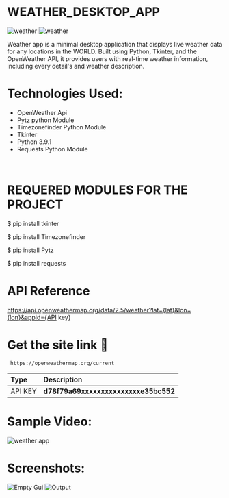 # WEATHER_DESKTOP_APP

![weather](https://img.shields.io/badge/GUI-Tkinter-orange?style=flat-square&logo=python) 
![weather](https://img.shields.io/badge/API-openweather-blue?style=flat-square&logo=api)

Weather app is a minimal desktop application that displays live weather data for any locations in the WORLD. Built using Python, Tkinter, and the OpenWeather API, it provides users with real-time weather information, including every detail's and weather description.

# Technologies Used:
- OpenWeather Api
- Pytz python Module
- Timezonefinder Python Module
- Tkinter 
- Python 3.9.1
- Requests Python Module
</br>

# REQUERED  MODULES FOR THE PROJECT 


$ pip install tkinter

$ pip install Timezonefinder

$ pip install Pytz

$ pip install requests


# API Reference

https://api.openweathermap.org/data/2.5/weather?lat={lat}&lon={lon}&appid={API key}

# Get the site link 🔗 

```
 https://openweathermap.org/current 
```

| Type     | Description                         |
| :--------| :-----------------------------------|
| API KEY  |**d78f79a69xxxxxxxxxxxxxxxe35bc552** |

# Sample Video:
![weather app](https://user-images.githubusercontent.com/87264935/163821347-f988efc2-79ea-40cd-acae-e6e4d780e49e.gif)

# Screenshots:
![Empty Gui](https://user-images.githubusercontent.com/87264935/163683668-f659b80e-2ef2-4553-99d2-6f0728c7a968.png)
![Output](https://user-images.githubusercontent.com/87264935/163683683-1b0c70c1-0c52-46d2-b7a9-962626c15238.png)

